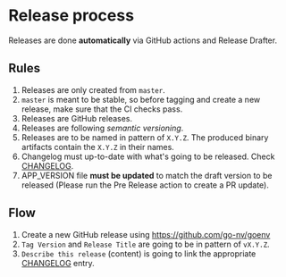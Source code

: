 # Release process

Releases are done **automatically** via GitHub actions and Release Drafter.
 
## Rules

1. Releases are only created from `master`.
1. `master` is meant to be stable, so before tagging and create a new release, make sure that the CI checks pass.
1. Releases are GitHub releases.
1. Releases are following *semantic versioning*.
1. Releases are to be named in pattern of `X.Y.Z`. The produced binary artifacts contain the `X.Y.Z` in their names.
1. Changelog must up-to-date with what's going to be released. Check [CHANGELOG](./CHANGELOG.md).
1. APP_VERSION file **must be updated** to match the draft version to be released (Please run the Pre Release action to create a PR update).

## Flow

1. Create a new GitHub release using https://github.com/go-nv/goenv
1. `Tag Version` and `Release Title` are going to be in pattern of `vX.Y.Z`.
1. `Describe this release` (content) is going to link the appropriate [CHANGELOG](./CHANGELOG.md) entry.
